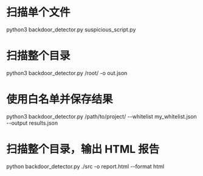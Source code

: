 # 扫描单个文件
python3 backdoor_detector.py suspicious_script.py

# 扫描整个目录
python3 backdoor_detector.py /root/ -o out.json

# 使用白名单并保存结果
python3 backdoor_detector.py /path/to/project/ --whitelist my_whitelist.json --output results.json

# 扫描整个目录，输出 HTML 报告
python backdoor_detector.py ./src -o report.html --format html
